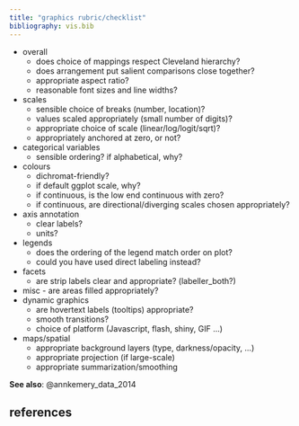 ```yaml
---
title: "graphics rubric/checklist"
bibliography: vis.bib
---
```


- overall
	- does choice of mappings respect Cleveland hierarchy?
	- does arrangement put salient comparisons close together?
	- appropriate aspect ratio?
	- reasonable font sizes and line widths?
- scales
	- sensible choice of breaks (number, location)?
	- values scaled appropriately (small number of digits)?
	- appropriate choice of scale (linear/log/logit/sqrt)?
	- appropriately anchored at zero, or not?
- categorical variables
	- sensible ordering? if alphabetical, why?
- colours
	- dichromat-friendly?
	- if default ggplot scale, why?
	- if continuous, is the low end continuous with zero?
	- if continuous, are directional/diverging scales chosen appropriately?
- axis annotation
	- clear labels?
	- units?
- legends
	- does the ordering of the legend match order on plot?
	- could you have used direct labeling instead?
- facets
	- are strip labels clear and appropriate? (labeller_both?)
- misc
        - are areas filled appropriately?
- dynamic graphics
  	- are hovertext labels (tooltips) appropriate? 
	- smooth transitions?
	- choice of platform (Javascript, flash, shiny, GIF ...)
- maps/spatial
	- appropriate background layers (type, darkness/opacity, ...)
	- appropriate projection (if large-scale)
	- appropriate summarization/smoothing
	
**See also**: @annkemery_data_2014

## references

